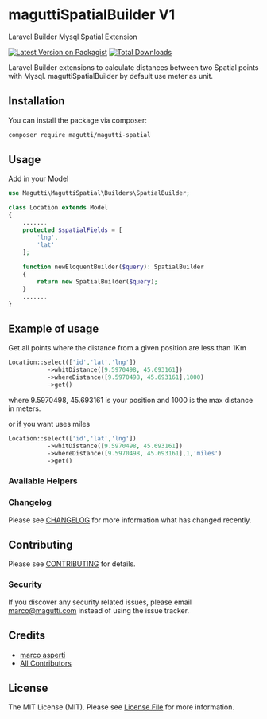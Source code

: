 # maguttiSpatialBuilder V1
Laravel Builder Mysql Spatial Extension

[![Latest Version on Packagist](https://img.shields.io/packagist/v/magutti/magutti-spatial.svg?style=flat-square)](https://packagist.org/packages/magutti/magutti-spatial)
[![Total Downloads](https://img.shields.io/packagist/dt/magutti/magutti-spatial.svg?style=flat-square)](https://packagist.org/packages/magutti/magutti-spatial)


Laravel Builder extensions to calculate distances between two Spatial points with Mysql.
maguttiSpatialBuilder by default use meter as unit.
## Installation

You can install the package via composer:

```bash
composer require magutti/magutti-spatial
```

## Usage
Add in your  Model
```php
use Magutti\MaguttiSpatial\Builders\SpatialBuilder;

class Location extends Model
{
    .......
    protected $spatialFields = [
        'lng',
        'lat'
    ];
   
    function newEloquentBuilder($query): SpatialBuilder
    {
        return new SpatialBuilder($query);
    }
    .......
}
```

## Example of usage
Get all points where the distance from a given position are less than 1Km
```php
Location::select(['id','lat','lng'])
           ->whitDistance([9.5970498, 45.693161])
           ->whereDistance([9.5970498, 45.693161],1000)
           ->get()
```
where 9.5970498, 45.693161 is your position and 1000 is the max distance in meters.


or if you want uses miles
```php
Location::select(['id','lat','lng'])
           ->whitDistance([9.5970498, 45.693161])
           ->whereDistance([9.5970498, 45.693161],1,'miles')
           ->get()
``` 
### Available Helpers


### Changelog

Please see [CHANGELOG](CHANGELOG.md) for more information what has changed recently.

## Contributing

Please see [CONTRIBUTING](CONTRIBUTING.md) for details.

### Security

If you discover any security related issues, please email marco@magutti.com instead of using the issue tracker.

## Credits

-   [marco asperti](https://github.com/magutti)
-   [All Contributors](../../contributors)

## License

The MIT License (MIT). Please see [License File](LICENSE.md) for more information.


